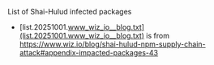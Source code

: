 List of Shai-Hulud infected packages

- [list.20251001.www_wiz_io__blog.txt](list.20251001.www_wiz_io__blog.txt) is from https://www.wiz.io/blog/shai-hulud-npm-supply-chain-attack#appendix-impacted-packages-43